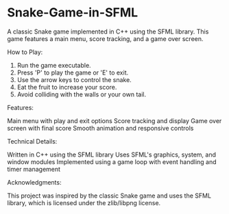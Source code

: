# Snake-Game-in-SFML
A classic Snake game implemented in C++ using the SFML library. This game features a main menu, score tracking, and a game over screen.

How to Play:

1. Run the game executable.
2. Press 'P' to play the game or 'E' to exit.
3. Use the arrow keys to control the snake.
4. Eat the fruit to increase your score.
5. Avoid colliding with the walls or your own tail.

Features:

Main menu with play and exit options
Score tracking and display
Game over screen with final score
Smooth animation and responsive controls

Technical Details:

Written in C++ using the SFML library
Uses SFML's graphics, system, and window modules
Implemented using a game loop with event handling and timer management

Acknowledgments:

This project was inspired by the classic Snake game and uses the SFML library, which is licensed under the zlib/libpng license.
